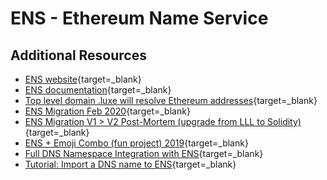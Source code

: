 # ENS - Ethereum Name Service

## Additional Resources

- [ENS website](https://ens.domains/){target=\_blank}
- [ENS documentation](https://docs.ens.domains/){target=\_blank}
- [Top level domain .luxe will resolve Ethereum addresses](https://medium.com/the-ethereum-name-service/luxe-launch-looms-a70c950ffd43){target=\_blank}
- [ENS Migration Feb 2020](https://medium.com/the-ethereum-name-service/ens-registry-migration-bug-fix-new-features-64379193a5a){target=\_blank}
- [ENS Migration V1 > V2 Post-Mortem (upgrade from LLL to Solidity)](https://medium.com/the-ethereum-name-service/lets-talk-ens-migration-a92d5c21df28){target=\_blank}
- [ENS + Emoji Combo (fun project) 2019](https://medium.com/the-ethereum-name-service/ens-nft-emoji-75259145314f){target=\_blank}
- [Full DNS Namespace Integration with ENS](https://medium.com/the-ethereum-name-service/full-dns-namespace-integration-to-ens-now-on-mainnet-9d37270807d3){target=\_blank}
- [Tutorial: Import a DNS name to ENS](https://medium.com/the-ethereum-name-service/step-by-step-guide-to-importing-a-dns-domain-name-to-ens-d2d15feb03e8){target=\_blank}
